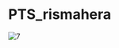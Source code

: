 # PTS_rismahera
![7](https://user-images.githubusercontent.com/97660319/163297578-1b9e1b6d-a247-44ad-8a48-110caa0de9ba.png)
